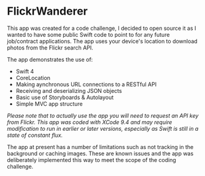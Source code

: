 # FlickrWanderer
This app was created for a code challenge, I decided to open source it as I wanted to have some public Swift code to point to for any future job/contract applications. The app uses your device's location to download photos from the Flickr search API.

The app demonstrates the use of:
- Swift 4
- CoreLocation
- Making aynchronous URL connections to a RESTful API
- Receiving and deserializing JSON objects
- Basic use of Storyboards & Autolayout
- Simple MVC app structure

*Please note that to actually use the app you will need to request an API key from Flickr. This app was coded with XCode 9.4 and may require modification to run in earlier or later versions, especially as Swift is still in a state of constant flux.*

The app at present has a number of limitations such as not tracking in the background or caching images. These are known issues and the app was deliberately implemented this way to meet the scope of the coding challenge.
